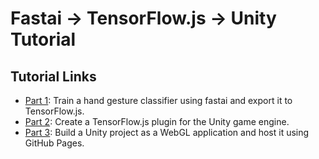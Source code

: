# Fastai → TensorFlow.js → Unity Tutorial 



## Tutorial Links
- [Part 1](https://christianjmills.com/posts/tensorflow-js-unity-tutorial/part-1/): Train a hand gesture classifier using fastai and export it to TensorFlow.js.
- [Part 2](https://christianjmills.com/posts/tensorflow-js-unity-tutorial/part-2/): Create a TensorFlow.js plugin for the Unity game engine.
- [Part 3](https://christianjmills.com/posts/tensorflow-js-unity-tutorial/part-3/): Build a Unity project as a WebGL application and host it using GitHub Pages.
